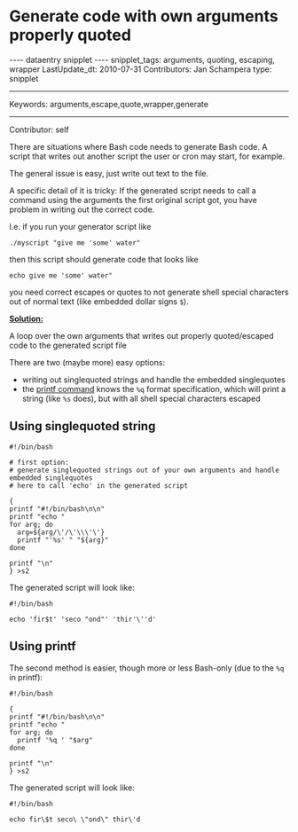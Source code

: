 # Generate code with own arguments properly quoted

---- dataentry snipplet ---- snipplet_tags: arguments, quoting,
escaping, wrapper LastUpdate_dt: 2010-07-31 Contributors: Jan Schampera
type: snipplet

------------------------------------------------------------------------

  Keywords:      arguments,escape,quote,wrapper,generate
  -------------- -----------------------------------------
  Contributor:   self

There are situations where Bash code needs to generate Bash code. A
script that writes out another script the user or cron may start, for
example.

The general issue is easy, just write out text to the file.

A specific detail of it is tricky: If the generated script needs to call
a command using the arguments the first original script got, you have
problem in writing out the correct code.

I.e. if you run your generator script like

    ./myscript "give me 'some' water"

then this script should generate code that looks like

    echo give me 'some' water"

you need correct escapes or quotes to not generate shell special
characters out of normal text (like embedded dollar signs `$`).

**<u>Solution:</u>**

A loop over the own arguments that writes out properly quoted/escaped
code to the generated script file

There are two (maybe more) easy options:

-   writing out singlequoted strings and handle the embedded
    singlequotes
-   the [printf command](../commands/builtin/printf.md) knows the `%q` format
    specification, which will print a string (like `%s` does), but with
    all shell special characters escaped

## Using singlequoted string

    #!/bin/bash

    # first option:
    # generate singlequoted strings out of your own arguments and handle embedded singlequotes
    # here to call 'echo' in the generated script

    {
    printf "#!/bin/bash\n\n"
    printf "echo "
    for arg; do
      arg=${arg/\'/\'\\\'\'}
      printf "'%s' " "${arg}"
    done

    printf "\n"
    } >s2

The generated script will look like:

    #!/bin/bash

    echo 'fir$t' 'seco "ond"' 'thir'\''d'

## Using printf

The second method is easier, though more or less Bash-only (due to the
`%q` in printf):

    #!/bin/bash

    {
    printf "#!/bin/bash\n\n"
    printf "echo "
    for arg; do
      printf '%q ' "$arg"
    done

    printf "\n"
    } >s2

The generated script will look like:

    #!/bin/bash

    echo fir\$t seco\ \"ond\" thir\'d
